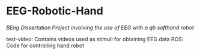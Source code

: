 # EEG-Robotic-Hand

*BEng Dissertation Project involving the use of EEG with a qb softhand robot*

test-video: Contains videos used as stimuli for obtaining EEG data
ROS: Code for controlling hand robot